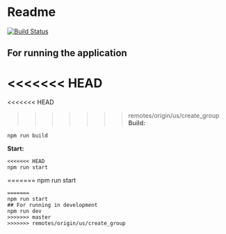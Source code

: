 # Readme
[![Build Status](https://travis-ci.com/TeiturMcSwagger/P7-Matchmaking-Backend.svg?branch=master)](https://travis-ci.com/TeiturMcSwagger/P7-Matchmaking-Backend)
## For running the application
<<<<<<< HEAD
=======
<<<<<<< HEAD
>>>>>>> remotes/origin/us/create_group
**Build:**

```
npm run build
```

**Start:**

```
<<<<<<< HEAD
npm run start
```
=======
npm run start
```
=======
npm run start
## For running in development
npm run dev
>>>>>>> master
>>>>>>> remotes/origin/us/create_group
